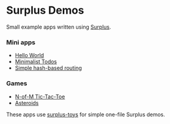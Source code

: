 # Surplus Demos

Small example apps written using [Surplus](https://github.com/adamhaile/surplus).

### Mini apps
- [Hello World](helloworld.html)
- [Minimalist Todos](minimalisttodos.html)
- [Simple hash-based routing](hashrouter.html)

### Games
- [N-of-M Tic-Tac-Toe](tictactoe.html)
- [Asteroids](asteroids.html)

These apps use [surplus-toys](https://github.com/adamhaile/surplus-toys) for simple one-file Surplus demos.

